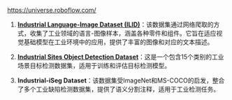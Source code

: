 https://universe.roboflow.com/

1. **[Industrial Language-Image Dataset (ILID)](https://arxiv.org/pdf/2406.09637v1)**：该数据集通过网络爬取的方式，收集了工业领域的语言-图像样本，涵盖各种零件和组件。它旨在适应视觉基础模型在工业环境中的应用，提供了丰富的图像和对应的文本描述。 

2. **[Industrial Sites Object Detection Dataset](https://universe.roboflow.com/bilaldilbar/industrial-sites)**：这是一个包含15个类别的工业场景目标检测数据集，适用于训练和评估目标检测模型。

3. **Industrial-iSeg Dataset**：该数据集受ImageNet和MS-COCO的启发，整合了多个工业缺陷检测数据集，提供了语义分割注释，适用于工业检测任务。
